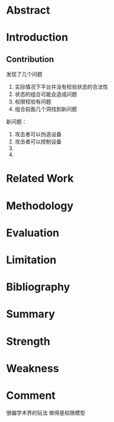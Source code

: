 # Abstract

# Introduction

## Contribution

发现了几个问题

1. 实际情况下平台并没有校验状态的合法性
2. 状态的组合可能会造成问题
3. 权限校验有问题
4. 组合前面几个洞找到新问题

新问题：

1. 攻击者可以伪造设备
2. 攻击者可以控制设备
3. 
4. 

# Related Work

# Methodology

# Evaluation

# Limitation

# Bibliography

# Summary

# Strength

# Weakness

# Comment

很偏学术界的玩法
做得是权限模型
